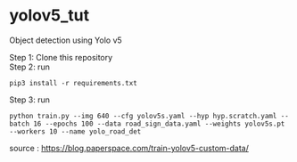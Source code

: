 # yolov5_tut
Object detection using Yolo v5

Step 1: Clone this repository <br>
Step 2: run 
```
pip3 install -r requirements.txt
```
Step 3: run
```
python train.py --img 640 --cfg yolov5s.yaml --hyp hyp.scratch.yaml --batch 16 --epochs 100 --data road_sign_data.yaml --weights yolov5s.pt --workers 10 --name yolo_road_det
```

source : https://blog.paperspace.com/train-yolov5-custom-data/


